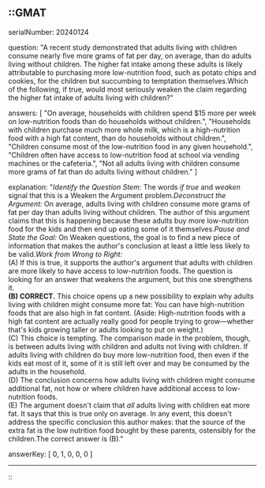 ::GMAT
---


serialNumber: 20240124

question: "A recent study demonstrated that adults living with children consume nearly five more grams of fat per day, on average, than do adults living without children. The higher fat intake among these adults is likely attributable to purchasing more low-nutrition food, such as potato chips and cookies, for the children but succumbing to temptation themselves.Which of the following, if true, would most seriously weaken the claim regarding the higher fat intake of adults living with children?"

answers: [
  "On average, households with children spend $15 more per week on low-nutrition foods than do households without children.",
  "Households with children purchase much more whole milk, which is a high-nutrition food with a high fat content, than do households without children.",
  "Children consume most of the low-nutrition food in any given household.",
  "Children often have access to low-nutrition food at school via vending machines or the cafeteria.",
  "Not all adults living with children consume more grams of fat than do adults living without children."
]

explanation: "<i>Identify the Question Stem:</i> The words <i>if true</i> and <i>weaken</i> signal that this is a Weaken the Argument problem.<i>Deconstruct the Argument:</i> On average, adults living with children consume more grams of fat per day than adults living without children. The author of this argument claims that this is happening because these adults buy more low-nutrition food for the kids and then end up eating some of it themselves.<i>Pause and State the Goal:</i> On Weaken questions, the goal is to find a new piece of information that makes the author's conclusion at least a little less likely to be valid.<i>Work from Wrong to Right:</i><br>(A) If this is true, it supports the author's argument that adults with children are more likely to have access to low-nutrition foods. The question is looking for an answer that weakens the argument, but this one strengthens it.<br><b>(B) CORRECT.</b> This choice opens up a new possibility to explain why adults living with children might consume more fat: You can have high-nutrition foods that are also high in fat content. (Aside: High-nutrition foods with a high fat content are actually really good for people trying to grow—whether that's kids growing taller or adults looking to put on weight.)<br>(C) This choice is tempting. The comparison made in the problem, though, is between adults living with children and adults not living with children. If adults living with children do buy more low-nutrition food, then even if the kids eat most of it, some of it is still left over and may be consumed by the adults in the household.<br>(D) The conclusion concerns how adults living with children might consume additional fat, not how or where children have additional access to low-nutrition foods.<br>(E) The argument doesn't claim that <i>all</i> adults living with children eat more fat. It says that this is true only on average. In any event, this doesn't address the specific conclusion this author makes: that the source of the extra fat is the low nutrition food bought by these parents, ostensibly for the children.The correct answer is (B)."

answerKey: [
  0, 
  1, 
  0, 
  0, 
  0
]



---
::